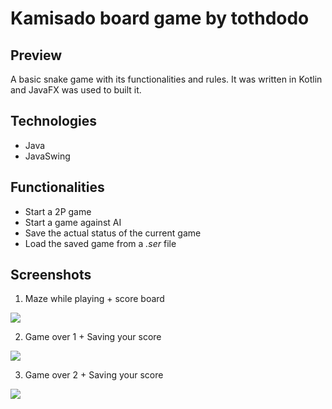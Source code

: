 # Kamisado board game by tothdodo

## Preview

A basic snake game with its functionalities and rules. It was written in Kotlin and JavaFX was used to built it.

## Technologies

- Java
- JavaSwing

## Functionalities

- Start a 2P game
- Start a game against AI
- Save the actual status of the current game
- Load the saved game from a *.ser* file



## Screenshots

1) Maze while playing + score board

![](maze_while_playing.png)

2) Game over 1 + Saving your score

![](game_over_1.png)

3) Game over 2 + Saving your score

![](game_over_2.png)